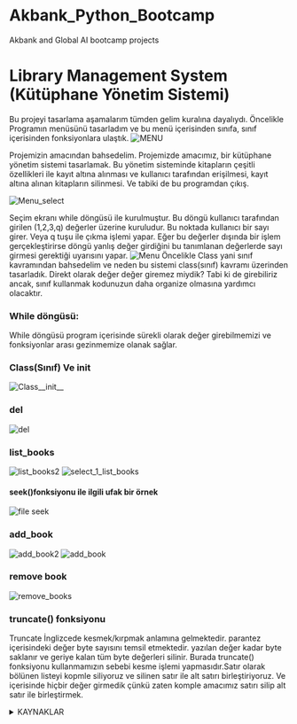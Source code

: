 # Akbank_Python_Bootcamp
 Akbank and Global AI bootcamp projects
# Library Management System (Kütüphane Yönetim Sistemi)
Bu projeyi tasarlama aşamalarım tümden gelim kuralına dayalıydı. Öncelikle Programın menüsünü tasarladım ve bu menü içerisinden sınıfa, sınıf içerisinden fonksiyonlara ulaştık.
![MENU](https://github.com/ibrahimmetinn/Akbank_Python_Bootcamp/assets/150549575/835a5ff9-ca03-4c0f-a668-1ace856a9e07)

Projemizin amacından bahsedelim. Projemizde amacımız,  bir kütüphane yönetim sistemi tasarlamak. Bu yönetim sisteminde kitapların çeşitli özellikleri ile kayıt altına alınması ve kullanıcı tarafından erişilmesi, kayıt altına alınan kitapların silinmesi.  Ve tabiki de bu programdan çıkış.  

![Menu_select](https://github.com/ibrahimmetinn/Akbank_Python_Bootcamp/assets/150549575/cc93b962-8ddb-4263-9e8e-3bedca65ae35)

Seçim ekranı while döngüsü ile kurulmuştur. Bu döngü kullanıcı tarafından girilen (1,2,3,q) değerler üzerine kuruludur. Bu noktada kullanıcı bir sayı girer. Veya q tuşu ile çıkma işlemi yapar. Eğer bu değerler dışında bir işlem gerçekleştirirse döngü yanlış değer girdiğini bu tanımlanan değerlerde sayı girmesi gerektiği uyarısını yapar.
![Menu](https://github.com/ibrahimmetinn/Akbank_Python_Bootcamp/assets/150549575/3271fd9c-e3ed-4eb1-aef8-bda00bc9fd35)
Öncelikle Class yani sınıf kavramından bahsedelim ve neden bu sistemi class(sınıf) kavramı üzerinden tasarladık. Direkt olarak değer değer giremez miydik? Tabi ki de girebiliriz  ancak, sınıf kullanmak kodunuzun daha organize olmasına yardımcı olacaktır.

### While döngüsü: 
While döngüsü program içerisinde sürekli olarak değer girebilmemizi ve fonksiyonlar arası gezinmemize olanak sağlar. 
### Class(Sınıf) Ve __init__
![Class__init__](https://github.com/ibrahimmetinn/Akbank_Python_Bootcamp/assets/150549575/3920891b-964b-408f-9d81-d611c17b22e8)
### __del__
![__del__](https://github.com/ibrahimmetinn/Akbank_Python_Bootcamp/assets/150549575/461217ad-1ea3-4b6f-8116-c00148c683e9)
### list_books
![list_books2](https://github.com/ibrahimmetinn/Akbank_Python_Bootcamp/assets/150549575/edea4d9b-db19-4652-b3f9-f76ad3132f5d)
![select_1_list_books](https://github.com/ibrahimmetinn/Akbank_Python_Bootcamp/assets/150549575/6493dcb1-e146-4a14-9da2-e13d8deb4b32)
#### seek()fonksiyonu ile ilgili ufak bir örnek
![file seek](https://github.com/ibrahimmetinn/Akbank_Python_Bootcamp/assets/150549575/83a7f96b-0c4d-421d-a01f-ef9e9c3eea12)
### add_book
![add_book2](https://github.com/ibrahimmetinn/Akbank_Python_Bootcamp/assets/150549575/9bd75dc8-4e90-4072-af97-02b4ba121704)
![add_book](https://github.com/ibrahimmetinn/Akbank_Python_Bootcamp/assets/150549575/eacd4552-647b-47a2-a186-948fef434e6a)
### remove book
![remove_books](https://github.com/ibrahimmetinn/Akbank_Python_Bootcamp/assets/150549575/7a24384e-8227-4049-ad8d-c3397d5957e6)

 ### truncate() fonksiyonu
 Truncate İnglizcede kesmek/kırpmak anlamına gelmektedir. parantez içerisindeki değer byte sayısını temsil etmektedir. yazılan değer kadar byte saklanır ve geriye kalan tüm byte değerleri silinir.
Burada truncate() fonksiyonu kullanmamızın sebebi kesme işlemi yapmasıdır.Satır olarak bölünen listeyi kopmle siliyoruz ve silinen satır ile alt satırı birleştiriyoruz. Ve içerisinde hiçbir değer girmedik çünkü zaten komple amacımız satırı silip alt satır ile birleştirmek. 




<details>
<summary> KAYNAKLAR </summary>

```
https://www.w3schools.com/python/python_file_handling.asp
https://www.w3schools.com/python/python_file_open.asp
https://www.w3schools.com/python/python_file_write.asp
https://www.w3schools.com/python/python_file_remove.asp
Python Projeler Ve Popüler Kütüphaneler

Chatgpt
```
</details>




